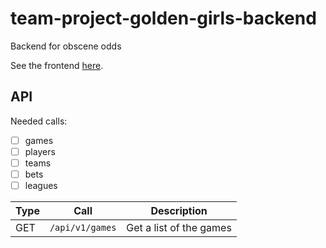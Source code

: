 # team-project-golden-girls-backend
Backend for obscene odds

See the frontend [here](https://github.com/EECE3093C/team-project-golden-girls).

## API 

Needed calls:
- [ ] games
- [ ] players
- [ ] teams
- [ ] bets
- [ ] leagues

| Type | Call | Description |
| - | - | - |
| GET | `/api/v1/games` | Get a list of the games|
